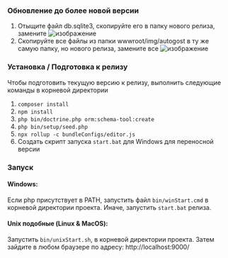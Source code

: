 ### Обновление до более новой версии
1. Отыщите файл db.sqlite3, скопируйте его в папку нового релиза, замените ![изображение](https://github.com/user-attachments/assets/bbbaf8ff-e9ec-450a-be1b-805c8ceed7f8)
2. Скопируйте все файлы из папки wwwroot/img/autogost в ту же самую папку, но нового релиза, замените все ![изображение](https://github.com/user-attachments/assets/5acaffd1-32c2-4c25-be1f-3c0694254fa6)

### Установка / Подготовка к релизу
Чтобы подготовить текущую версию к релизу, выполнить следующие команды в корневой директории
1. `composer install`
2. `npm install`
3. `php bin/doctrine.php orm:schema-tool:create`
4. `php bin/setup/seed.php`
5. `npx rollup -c bundleConfigs/editor.js`
6. Создать скрипт запуска `start.bat` для Windows для переносной версии

### Запуск
#### Windows:
Если php присутствует в PATH, запустить файл `bin/winStart.cmd` в корневой директории проекта.
Иначе, запустить `start.bat` релиза.
#### Unix подобные (Linux & MacOS):
Запустить `bin/unixStart.sh`, в корневой директории проекта. Затем зайдите в любом браузере по адресу: http://localhost:9000/
